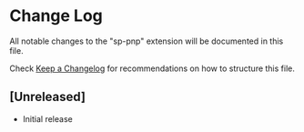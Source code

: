 # Change Log
All notable changes to the "sp-pnp" extension will be documented in this file.

Check [Keep a Changelog](http://keepachangelog.com/) for recommendations on how to structure this file.

## [Unreleased]
- Initial release